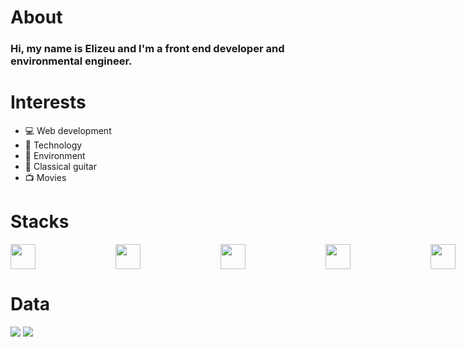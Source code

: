 <h1>About</h1>

<h3>Hi, my name is Elizeu and I'm a front end developer and environmental engineer.</h3>

<h1>Interests</h1>

- 💻 Web development
- 🚀 Technology
- 🌳 Environment
- 🎼 Classical guitar
- 📺 Movies


<h1>Stacks</h1>

<div style="display: flex; gap: 8rem"> <img heigth="40" width="40" src="https://cdn.jsdelivr.net/gh/devicons/devicon/icons/javascript/javascript-original.svg" /> 
<img heigth="40" width="40" src="https://cdn.jsdelivr.net/gh/devicons/devicon/icons/typescript/typescript-original.svg" /> 
<img heigth="40" width="40" src="https://cdn.jsdelivr.net/gh/devicons/devicon/icons/html5/html5-original.svg" /> 
<img heigth="40" width="40" src="https://cdn.jsdelivr.net/gh/devicons/devicon/icons/css3/css3-original.svg" /> 
<img heigth="40" width="40" src="https://cdn.jsdelivr.net/gh/devicons/devicon/icons/react/react-original.svg" /> 
<img heigth="40" width="40" src="https://cdn.jsdelivr.net/gh/devicons/devicon/icons/git/git-original.svg" /> 
<img heigth="40" width="40" src="https://cdn.jsdelivr.net/gh/devicons/devicon/icons/express/express-original.svg" /> 
<img heigth="40" width="40" src="https://cdn.jsdelivr.net/gh/devicons/devicon/icons/postgresql/postgresql-original.svg" /> 
<img heigth="40" width="40" src="https://cdn.jsdelivr.net/gh/devicons/devicon/icons/vscode/vscode-original.svg" /></div>

<h1>Data</h1>

<div>
  <img heigth="100rem" src="https://github-readme-stats.vercel.app/api?username=elizeu-vasconcelos1992&show_icons=true&theme=dracula&include_all_commits=true&count_private=true"/>
  <img heigth="100rem" src="https://github-readme-stats.vercel.app/api/top-langs/?username=elizeu-vasconcelos1992&layout=compact&langs_count=7&theme=dracula"/>
</div>

